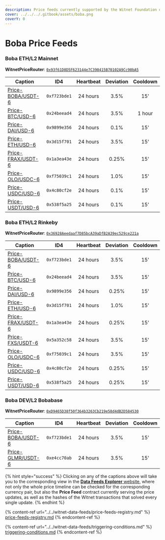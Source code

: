 ```yaml
---
description: Price feeds currently supported by the Witnet Foundation on the Boba ecosystem
cover: ../../../.gitbook/assets/boba.png
coverY: 0
---
```


# Boba Price Feeds

### Boba ETH/L2 Mainnet&#x20;

**WitnetPriceRouter**: [`0x93f61D0D5F623144e7C390415B70102A9Cc90bA5`](https://blockexplorer.boba.network/address/0x93f61D0D5F623144e7C390415B70102A9Cc90bA5/read-contract)

| **Caption**                                                                            | **ID4**      | **Heartbeat** | **Deviation** | **Cooldown** |
| -------------------------------------------------------------------------------------- | ------------ | :-----------: | :-----------: | :----------: |
| [Price-BOBA/USDT-6](https://feeds.witnet.io/feeds/boba-ethereum-mainnet\_boba-usdt\_6) | `0xf723bde1` |    24 hours   |      3.5%     |      15'     |
| [Price-BTC/USD-6](https://feeds.witnet.io/feeds/boba-ethereum-mainnet\_btc-usd\_6)     | `0x24beead4` |    24 hours   |      3.5%     |    1 hour    |
| [Price-DAI/USD-6](https://feeds.witnet.io/feeds/boba-ethereum-mainnet\_dai-usd\_6)     | `0x9899e356` |    24 hours   |      0.1%     |      15'     |
| [Price-ETH/USD-6](https://feeds.witnet.io/feeds/boba-ethereum-mainnet\_eth-usd\_6)     | `0x3d15f701` |    24 hours   |      3.5%     |      15'     |
| [Price-FRAX/USDT-6](https://feeds.witnet.io/feeds/boba-ethereum-mainnet\_frax-usdt\_6) | `0x1a3ea43e` |    24 hours   |     0.25%     |      15'     |
| [Price-OLO/USDC-6](https://feeds.witnet.io/feeds/boba-ethereum-mainnet\_olo-usdc\_6)   | `0xf75039c1` |    24 hours   |      1.0%     |      15'     |
| [Price-USDC/USD-6](https://feeds.witnet.io/feeds/boba-ethereum-mainnet\_usdc-usd\_6)   | `0x4c80cf2e` |    24 hours   |      0.1%     |      15'     |
| [Price-USDT/USD-6](https://feeds.witnet.io/feeds/boba-ethereum-mainnet\_usdt-usd\_6)   | `0x538f5a25` |    24 hours   |      0.1%     |      15'     |

### Boba ETH/L2 Rinkeby

**WitnetPriceRouter**: [`0x36928Aeedaaf7D85bcA39aDfB2A39ec529ce221a`](https://blockexplorer.rinkeby.boba.network/address/0x36928Aeedaaf7D85bcA39aDfB2A39ec529ce221a/read-contract)

| **Caption**                                                                            | **ID4**      | **Heartbeat** | **Deviation** | **Cooldown** |
| -------------------------------------------------------------------------------------- | ------------ | :-----------: | :-----------: | :----------: |
| [Price-BOBA/USDT-6](https://feeds.witnet.io/feeds/boba-ethereum-rinkeby\_boba-usdt\_6) | `0xf723bde1` |    24 hours   |      3.5%     |      15'     |
| [Price-BTC/USD-6](https://feeds.witnet.io/feeds/boba-ethereum-rinkeby\_btc-usd\_6)     | `0x24beead4` |    24 hours   |      3.5%     |      15'     |
| [Price-DAI/USD-6](https://feeds.witnet.io/feeds/boba-ethereum-rinkeby\_dai-usd\_6)     | `0x9899e356` |    24 hours   |     0.25%     |      15'     |
| [Price-ETH/USD-6](https://feeds.witnet.io/feeds/boba-ethereum-rinkeby\_eth-usd\_6)     | `0x3d15f701` |    24 hours   |      1.0%     |      15'     |
| [Price-FRAX/USDT-6](https://feeds.witnet.io/feeds/boba-ethereum-rinkeby\_frax-usdt\_6) | `0x1a3ea43e` |    24 hours   |     0.25%     |      15'     |
| [Price-FXS/USDT-6](https://feeds.witnet.io/feeds/boba-ethereum-rinkeby\_fxs-usdt\_6)   | `0x5a352c58` |    24 hours   |      3.5%     |      15'     |
| [Price-OLO/USDC-6](https://feeds.witnet.io/feeds/boba-ethereum-rinkeby\_olo-usdc\_6)   | `0xf75039c1` |    24 hours   |      3.5%     |      15'     |
| [Price-USDC/USD-6](https://feeds.witnet.io/feeds/boba-ethereum-rinkeby\_usdc-usd\_6)   | `0x4c80cf2e` |    24 hours   |     0.25%     |      15'     |
| [Price-USDT/USD-6](https://feeds.witnet.io/feeds/boba-ethereum-rinkeby\_usdt-usd\_6)   | `0x538f5a25` |    24 hours   |     0.25%     |      15'     |

### Boba DEV/L2 Bobabase

**WitnetPriceRouter**: [`0xD9465D38f50f364b3263Cb219e58d4dB2D584530`](https://blockexplorer.bobabase.boba.network/address/0xD9465D38f50f364b3263Cb219e58d4dB2D584530)

| **Caption**                                                                             | **ID4**      | **Heartbeat** | **Deviation** | **Cooldown** |
| --------------------------------------------------------------------------------------- | ------------ | :-----------: | :-----------: | :----------: |
| [Price-BOBA/USDT-6](https://feeds.witnet.io/feeds/boba-moonbeam-bobabase\_boba-usdt\_6) | `0xf723bde1` |    24 hours   |      3.5%     |      15'     |
| [Price-GLMR/USDT-6](https://feeds.witnet.io/feeds/boba-moonbeam-bobabase\_glmr-usdt\_6) | `0xe4cc70ab` |    24 hours   |      3.5%     |      15'     |

{% hint style="success" %}
Clicking on any of the captions above will take you to the corresponding view in the [**Data Feeds Explorer** website](https://feeds.witnet.io), where not only the whole price timeline can be checked for the corresponding currency pair, but also the **Price Feed** contract currently serving the price updates, as well as the hashes of the Witnet transactions that solved every single update.
{% endhint %}

{% content-ref url="../../witnet-data-feeds/price-feeds-registry.md" %}
[price-feeds-registry.md](../../witnet-data-feeds/price-feeds-registry.md)
{% endcontent-ref %}

{% content-ref url="../../witnet-data-feeds/triggering-conditions.md" %}
[triggering-conditions.md](../../witnet-data-feeds/triggering-conditions.md)
{% endcontent-ref %}
